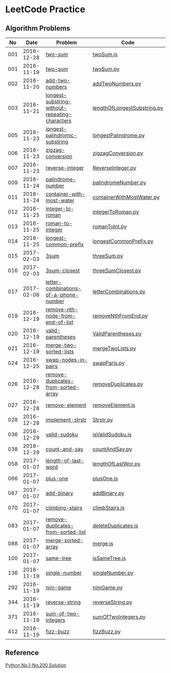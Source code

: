 LeetCode Practice
=====================

Algorithm Problems
---------------------

|No|Date|Problem|Code|
|----|------|------|------|
|001|2016-12-28|[two-sum](https://leetcode.com/problems/two-sum/)|[twoSum.js](001-two-sum/)|
|001|2016-11-19|[two-sum](https://leetcode.com/problems/two-sum/)|[twoSum.py](001-two-sum/)|
|002|2016-11-20|[add-two-numbers](https://leetcode.com/problems/add-two-numbers/)|[addTwoNumbers.py](002-add-two-numbers/)|
|003|2016-11-21|[longest-substring-without-repeating-characters](https://leetcode.com/problems/longest-substring-without-repeating-characters/)|[lengthOfLongestSubstring.py](003-longest-substring-without-repeating-characters/)|
|005|2016-11-23|[longest-palindromic-substring](https://leetcode.com/problems/longest-palindromic-substring/)|[longestPalindrome.py](005-longest-palindromic-substring/)|
|006|2016-11-23|[zigzag-conversion](https://leetcode.com/problems/zigzag-conversion/)|[zigzagConversion.py](006-zigzag-conversion/)|
|007|2016-11-23|[reverse-integer](https://leetcode.com/problems/reverse-integer/)|[ReverseInteger.py](007-reverse-integer/)|
|009|2016-11-24|[palindrome-number](https://leetcode.com/problems/palindrome-number/)|[palindromeNumber.py](009-palindrome-number/)|
|011|2016-11-24|[container-with-most-water](https://leetcode.com/problems/container-with-most-water/)|[containerWithMostWater.py](011-container-with-most-water/)|
|012|2016-11-25|[integer-to-roman](https://leetcode.com/problems/integer-to-roman/)|[integerToRoman.py](012-integer-to-roman/)|
|013|2016-11-25|[roman-to-integer](https://leetcode.com/problems/roman-to-integer/)|[romanToInt.py](013-roman-to-integer/)|
|014|2016-11-25|[longest-common-prefix](https://leetcode.com/problems/longest-common-prefix/)|[longestCommonPrefix.py](014-longest-common-prefix/)|
|015|2017-02-03|[3sum](https://leetcode.com/problems/3sum/)|[threeSum.py](015-3sum/)|
|016|2017-02-03|[3sum-closest](https://leetcode.com/problems/3sum-closest/)|[threeSumClosest.py](016-3sum-closest/)|
|017|2017-02-06|[letter-combinations-of-a-phone-number](https://leetcode.com/problems/letter-combinations-of-a-phone-number/)|[letterCombinations.py](017-letter-combinations-of-a-phone-number/)|
|019|2016-12-19|[remove-nth-node-from-end-of-list](https://leetcode.com/problems/remove-nth-node-from-end-of-list/)|[removeNthFromEnd.py](019-remove-nth-node-from-end-of-list/)|
|020|2016-12-19|[valid-parentheses](https://leetcode.com/problems/valid-parentheses/)|[ValidParentheses.py](020-valid-parentheses/)|
|021|2016-12-19|[merge-two-sorted-lists](https://leetcode.com/problems/merge-two-sorted-lists/)|[mergeTwoLists.py](021-merge-two-sorted-lists/)|
|024|2016-12-25|[swap-nodes-in-pairs](https://leetcode.com/problems/swap-nodes-in-pairs/)|[swapParis.py](024-swap-nodes-in-pairs/)|
|026|2016-12-28|[remove-duplicates-from-sorted-array](https://leetcode.com/problems/remove-duplicates-from-sorted-array/)|[removeDuplicates.py](026-remove-duplicates-from-sorted-array/)|
|027|2016-12-28|[remove-element](https://leetcode.com/problems/remove-element/)|[removeElement.js](027-remove-element/)|
|028|2016-12-28|[implement-strstr](https://leetcode.com/problems/implement-strstr/)|[Strstr.py](028-implement-strstr/)|
|036|2016-12-29|[valid-sudoku](https://leetcode.com/problems/valid-sudoku/)|[isValidSudoku.js](036-valid-sudoku/)|
|038|2016-12-29|[count-and-say](https://leetcode.com/problems/count-and-say/)|[countAndSay.py](038-count-and-say/)|
|058|2017-01-07|[length-of-last-word](https://leetcode.com/problems/length-of-last-word/)|[lengthOfLastWor.py](058-length-of-last-word/)|
|066|2017-01-07|[plus-one](https://leetcode.com/problems/plus-one/)|[plusOne.js](066-plus-one/)|
|067|2017-01-07|[add-binary](https://leetcode.com/problems/add-binary/)|[addBinary.py](067-add-binary/)|
|070|2017-01-07|[climbing-stairs](https://leetcode.com/problems/climbing-stairs/)|[climbStairs.js](070-climbing-stairs/)|
|083|2017-01-07|[remove-duplicates-from-sorted-list](https://leetcode.com/problems/remove-duplicates-from-sorted-list/)|[deleteDuplicates.js](083-remove-duplicates-from-sorted-list/)|
|088|2017-01-07|[merge-sorted-array](https://leetcode.com/problems/merge-sorted-array/)|[merge.js](088-merge-sorted-array/)|
|100|2017-01-07|[same-tree](https://leetcode.com/problems/same-tree/)|[isSameTree.js](100-same-tree/)|
|136|2016-11-19|[single-number](https://leetcode.com/problems/single-number/)|[singleNumber.py](136-single-number/)|
|292|2016-11-19|[nim-game](https://leetcode.com/problems/nim-game/)|[nimGame.py](292-nim-game/)|
|344|2016-11-19|[reverse-string](https://leetcode.com/problems/reverse-string/)|[reverseString.py](344-reverse-string/)|
|371|2016-11-19|[sum-of-two-integers](https://leetcode.com/problems/sum-of-two-integers/)|[sumOfTwoIntegers.py](371-sum-of-two-integers/)|
|412|2016-11-19|[fizz-buzz](https://leetcode.com/problems/fizz-buzz/)|[fizzBuzz.py](412-fizz-buzz/)|


Reference
---------------

[Python No.1-No.200 Solution](https://shenjie1993.gitbooks.io/leetcode-python/content/)
